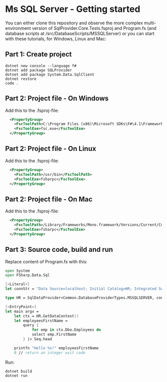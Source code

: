 # Ms SQL Server - Getting started

You can either clone this repository and observe the more complex 
multi-environment version of
SqlProvider.Core.Tests.fsproj and Program.fs (and database scripts at /src/DatabaseScripts/MSSQLServer)
or you can start with these tutorials, for Windows, Linux and Mac:

## Part 1: Create project

```
dotnet new console --language f#
dotnet add package SQLProvider
dotnet add package System.Data.SqlClient
dotnet restore
code .
```

## Part 2: Project file - On Windows

Add this to the .fsproj-file:

```xml
  <PropertyGroup>
    <FscToolPath>C:\Program Files (x86)\Microsoft SDKs\F#\4.1\Framework\v4.0</FscToolPath>
    <FscToolExe>fsc.exe</FscToolExe>
  </PropertyGroup>
```

## Part 2: Project file - On Linux

Add this to the .fsproj-file:

```xml
  <PropertyGroup>
    <FscToolPath>/usr/bin</FscToolPath>
    <FscToolExe>fsharpc</FscToolExe>
  </PropertyGroup>
```

## Part 2: Project file - On Mac

Add this to the .fsproj-file:

```xml
  <PropertyGroup>
    <FscToolPath>/Library/Frameworks/Mono.framework/Versions/Current/Commands</FscToolPath>
    <FscToolExe>fsharpc</FscToolExe>
  </PropertyGroup>
```

## Part 3: Source code, build and run

Replace content of Program.fs with this:

```fsharp
open System
open FSharp.Data.Sql

[<Literal>]
let connStr = "Data Source=localhost; Initial Catalog=HR; Integrated Security=True"

type HR = SqlDataProvider<Common.DatabaseProviderTypes.MSSQLSERVER, connStr>

[<EntryPoint>]
let main argv =
    let ctx = HR.GetDataContext()
    let employeesFirstName = 
        query {
            for emp in ctx.Dbo.Employees do
            select emp.FirstName
        } |> Seq.head

    printfn "Hello %s!" employeesFirstName
    0 // return an integer exit code
```

Run:

```
dotnet build
dotnet run
```
